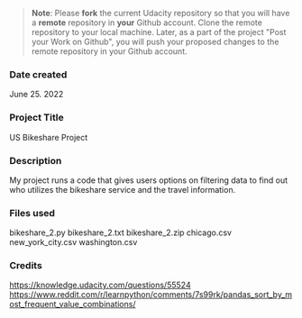 >**Note**: Please **fork** the current Udacity repository so that you will have a **remote** repository in **your** Github account. Clone the remote repository to your local machine. Later, as a part of the project "Post your Work on Github", you will push your proposed changes to the remote repository in your Github account.

### Date created
June 25. 2022

### Project Title
US Bikeshare Project

### Description
My project runs a code that gives users options on filtering data to find out who utilizes the bikeshare service and the travel information.

### Files used
bikeshare_2.py
bikeshare_2.txt
bikeshare_2.zip
chicago.csv
new_york_city.csv
washington.csv

### Credits
https://knowledge.udacity.com/questions/55524
 https://www.reddit.com/r/learnpython/comments/7s99rk/pandas_sort_by_most_frequent_value_combinations/
